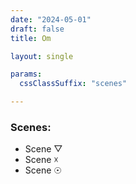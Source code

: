 ```yaml
---
date: "2024-05-01"
draft: false
title: Om

layout: single

params:
  cssClassSuffix: "scenes"

---
```


### Scenes:

- Scene &#9661;
- Scene &#9747;
- Scene &#9737;

